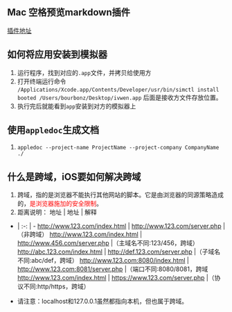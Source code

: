 ## Mac 空格预览markdown插件
[插件地址](http://inkmarkapp.com/markdown-quick-look-plugin-mac-os-x/)
## 如何将应用安装到模拟器
1. 运行程序，找到对应的`.app`文件，并拷贝给使用方
2. 打开终端运行命令 `/Applications/Xcode.app/Contents/Developer/usr/bin/simctl install booted /Users/bourbonz/Desktop/ivwen.app` 后面是接收方文件存放位置。
3. 执行完后就能看到`app`安装到对方的模拟器上

## 使用`appledoc`生成文档
1.  `appledoc --project-name ProjectName --project-company CompanyName ./ `

## 什么是跨域，iOS要如何解决跨域
1. 跨域，指的是浏览器不能执行其他网站的脚本。它是由浏览器的同源策略造成的，<font color=red>是浏览器施加的安全限制</font>。
2. 距离说明：
地址 | 地址 | 解释
- | :-: | -
http://www.123.com/index.html | http://www.123.com/server.php |（非跨域）
http://www.123.com/index.html | http://www.456.com/server.php |（主域名不同:123/456，跨域）
http://abc.123.com/index.html | http://def.123.com/server.php |（子域名不同:abc/def，跨域）
http://www.123.com:8080/index.html | http://www.123.com:8081/server.php |（端口不同:8080/8081，跨域
http://www.123.com/index.html | https://www.123.com/server.php |（协议不同:http/https，跨域）

* 请注意：localhost和127.0.0.1虽然都指向本机，但也属于跨域。




